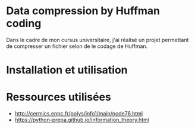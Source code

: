 # Data compression by Huffman coding

Dans le cadre de mon cursus universitaire, j'ai réalisé un projet permettant de compresser un fichier selon de le codage de Huffman.

# Installation et utilisation



# Ressources utilisées

* http://cermics.enpc.fr/polys/info1/main/node76.html
* https://python-prepa.github.io/information_theory.html
